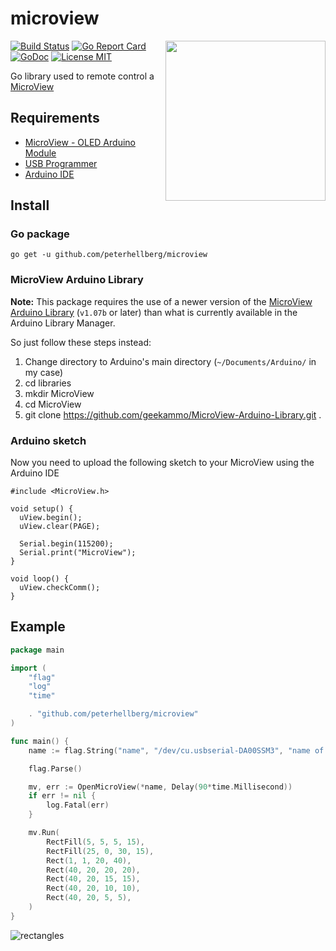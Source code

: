 # microview

<img src="http://microview.io/images/MicroViewWithProgrammer.png" width="256" align="right">

[![Build Status](https://travis-ci.org/peterhellberg/microview.svg?branch=master)](https://travis-ci.org/peterhellberg/microview)
[![Go Report Card](https://goreportcard.com/badge/github.com/peterhellberg/microview?branch=master)](https://goreportcard.com/report/github.com/peterhellberg/microview)
[![GoDoc](https://img.shields.io/badge/godoc-reference-blue.svg?style=flat)](https://godoc.org/github.com/peterhellberg/microview)
[![License MIT](https://img.shields.io/badge/license-MIT-lightgrey.svg?style=flat)](https://github.com/peterhellberg/microview/blob/master/LICENSE)


Go library used to remote control a [MicroView](http://microview.io/)

## Requirements

- [MicroView - OLED Arduino Module](https://www.sparkfun.com/products/12923)
- [USB Programmer](https://www.sparkfun.com/products/12924)
- [Arduino IDE](https://www.arduino.cc/en/Main/Software)

## Install

### Go package

    go get -u github.com/peterhellberg/microview

### MicroView Arduino Library

**Note:** This package requires the use of a newer version of the
[MicroView Arduino Library](https://github.com/geekammo/MicroView-Arduino-Library)
(`v1.07b` or later) than what is currently available in the Arduino Library Manager.

So just follow these steps instead:

1. Change directory to Arduino's main directory (`~/Documents/Arduino/` in my case)
2. cd libraries
3. mkdir MicroView
4. cd MicroView
5. git clone https://github.com/geekammo/MicroView-Arduino-Library.git .

### Arduino sketch

Now you need to upload the following sketch to your MicroView using the Arduino IDE

```arduino
#include <MicroView.h>

void setup() {
  uView.begin();
  uView.clear(PAGE);

  Serial.begin(115200);
  Serial.print("MicroView");
}

void loop() {
  uView.checkComm();
}
```

## Example

```go
package main

import (
	"flag"
	"log"
	"time"

	. "github.com/peterhellberg/microview"
)

func main() {
	name := flag.String("name", "/dev/cu.usbserial-DA00SSM3", "name of the serial port")

	flag.Parse()

	mv, err := OpenMicroView(*name, Delay(90*time.Millisecond))
	if err != nil {
		log.Fatal(err)
	}

	mv.Run(
		RectFill(5, 5, 5, 15),
		RectFill(25, 0, 30, 15),
		Rect(1, 1, 20, 40),
		Rect(40, 20, 20, 20),
		Rect(40, 20, 15, 15),
		Rect(40, 20, 10, 10),
		Rect(40, 20, 5, 5),
	)
}
```

![rectangles](https://cloud.githubusercontent.com/assets/565124/24702712/5bc3e85e-1a00-11e7-8554-4b794e1b700a.png)
